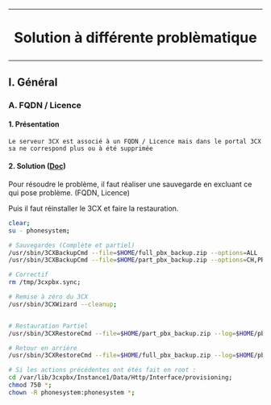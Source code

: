 ------------------------------------------------------------
# <p align='center'> Solution à différente problèmatique </p>

------------------------------------------------------------
## I. Général
### A. FQDN / Licence
#### 1. Présentation
```
Le serveur 3CX est associé à un FQDN / Licence mais dans le portal 3CX sa ne correspond plus ou à été supprimée
```
#### 2. Solution ([Doc](https://www.3cx.com/docs/backup-restore-command-line/))
Pour résoudre le problème, il faut réaliser une sauvegarde en excluant ce qui pose problème. (FQDN, Licence)

Puis il faut réinstaller le 3CX et faire la restauration.

```bash
clear;
su - phonesystem;

# Sauvegardes (Complète et partiel)
/usr/sbin/3CXBackupCmd --file=$HOME/full_pbx_backup.zip --options=ALL                  --log=$HOME/pbx-backup_full.log;
/usr/sbin/3CXBackupCmd --file=$HOME/part_pbx_backup.zip --options=CH,PROMPTS,FW,REC,VM --log=$HOME/pbx-backup_part.log;

# Correctif
rm /tmp/3cxpbx.sync;

# Remise à zéro du 3CX
/usr/sbin/3CXWizard --cleanup;


# Restauration Partiel
/usr/sbin/3CXRestoreCmd --file=$HOME/part_pbx_backup.zip --log=$HOME/pbx_resto_part.log;

# Retour en arrière
/usr/sbin/3CXRestoreCmd --file=$HOME/full_pbx_backup.zip --log=$HOME/pbx_resto_full.log;
```

```bash
# Si les actions précédentes ont étés fait en root :
cd /var/lib/3cxpbx/Instance1/Data/Http/Interface/provisioning;
chmod 750 *;
chown -R phonesystem:phonesystem *;
```
